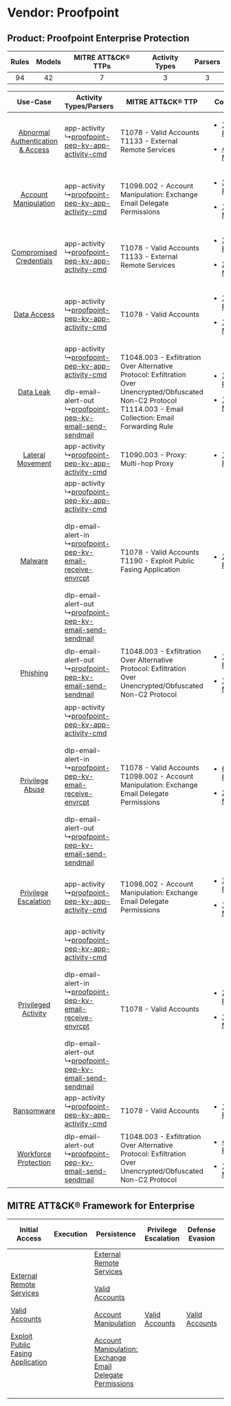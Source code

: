 Vendor: Proofpoint
==================
Product: Proofpoint Enterprise Protection
-----------------------------------------
| Rules | Models | MITRE ATT&CK® TTPs | Activity Types | Parsers |
|:-----:|:------:|:------------------:|:--------------:|:-------:|
|  94   |   42   |         7          |       3        |    3    |

|    Use-Case    | Activity Types/Parsers    | MITRE ATT&CK® TTP    | Content    |
|:----:| ---- | ---- | ---- |
| [Abnormal Authentication & Access](../../../UseCases/uc_abnormal_authentication_&_access.md) |  app-activity<br> ↳[proofpoint-pep-kv-app-activity-cmd](Ps/pC_proofpointpepkvappactivitycmd.md)<br>    | T1078 - Valid Accounts<br>T1133 - External Remote Services<br>    | [<ul><li>12 Rules</li></ul><ul><li>4 Models</li></ul>](RM/r_m_proofpoint_proofpoint_enterprise_protection_Abnormal_Authentication_&_Access.md) |
|    [Account Manipulation](../../../UseCases/uc_account_manipulation.md)    |  app-activity<br> ↳[proofpoint-pep-kv-app-activity-cmd](Ps/pC_proofpointpepkvappactivitycmd.md)<br>    | T1098.002 - Account Manipulation: Exchange Email Delegate Permissions<br>    | [<ul><li>3 Rules</li></ul><ul><li>1 Models</li></ul>](RM/r_m_proofpoint_proofpoint_enterprise_protection_Account_Manipulation.md)    |
|          [Compromised Credentials](../../../UseCases/uc_compromised_credentials.md)          |  app-activity<br> ↳[proofpoint-pep-kv-app-activity-cmd](Ps/pC_proofpointpepkvappactivitycmd.md)<br>    | T1078 - Valid Accounts<br>T1133 - External Remote Services<br>    | [<ul><li>39 Rules</li></ul><ul><li>24 Models</li></ul>](RM/r_m_proofpoint_proofpoint_enterprise_protection_Compromised_Credentials.md)         |
|    [Data Access](../../../UseCases/uc_data_access.md)    |  app-activity<br> ↳[proofpoint-pep-kv-app-activity-cmd](Ps/pC_proofpointpepkvappactivitycmd.md)<br>    | T1078 - Valid Accounts<br>    | [<ul><li>19 Rules</li></ul><ul><li>11 Models</li></ul>](RM/r_m_proofpoint_proofpoint_enterprise_protection_Data_Access.md)    |
|    [Data Leak](../../../UseCases/uc_data_leak.md)    |  app-activity<br> ↳[proofpoint-pep-kv-app-activity-cmd](Ps/pC_proofpointpepkvappactivitycmd.md)<br><br> dlp-email-alert-out<br> ↳[proofpoint-pep-kv-email-send-sendmail](Ps/pC_proofpointpepkvemailsendsendmail.md)<br>    | T1048.003 - Exfiltration Over Alternative Protocol: Exfiltration Over Unencrypted/Obfuscated Non-C2 Protocol<br>T1114.003 - Email Collection: Email Forwarding Rule<br> | [<ul><li>35 Rules</li></ul><ul><li>15 Models</li></ul>](RM/r_m_proofpoint_proofpoint_enterprise_protection_Data_Leak.md)    |
|    [Lateral Movement](../../../UseCases/uc_lateral_movement.md)    |  app-activity<br> ↳[proofpoint-pep-kv-app-activity-cmd](Ps/pC_proofpointpepkvappactivitycmd.md)<br>    | T1090.003 - Proxy: Multi-hop Proxy<br>    | [<ul><li>1 Rules</li></ul>](RM/r_m_proofpoint_proofpoint_enterprise_protection_Lateral_Movement.md)    |
|    [Malware](../../../UseCases/uc_malware.md)    |  app-activity<br> ↳[proofpoint-pep-kv-app-activity-cmd](Ps/pC_proofpointpepkvappactivitycmd.md)<br><br> dlp-email-alert-in<br> ↳[proofpoint-pep-kv-email-receive-envrcpt](Ps/pC_proofpointpepkvemailreceiveenvrcpt.md)<br><br> dlp-email-alert-out<br> ↳[proofpoint-pep-kv-email-send-sendmail](Ps/pC_proofpointpepkvemailsendsendmail.md)<br> | T1078 - Valid Accounts<br>T1190 - Exploit Public Fasing Application<br>    | [<ul><li>2 Rules</li></ul>](RM/r_m_proofpoint_proofpoint_enterprise_protection_Malware.md)    |
|    [Phishing](../../../UseCases/uc_phishing.md)    |  dlp-email-alert-out<br> ↳[proofpoint-pep-kv-email-send-sendmail](Ps/pC_proofpointpepkvemailsendsendmail.md)<br>    | T1048.003 - Exfiltration Over Alternative Protocol: Exfiltration Over Unencrypted/Obfuscated Non-C2 Protocol<br>    | [<ul><li>1 Rules</li></ul><ul><li>1 Models</li></ul>](RM/r_m_proofpoint_proofpoint_enterprise_protection_Phishing.md)    |
|    [Privilege Abuse](../../../UseCases/uc_privilege_abuse.md)    |  app-activity<br> ↳[proofpoint-pep-kv-app-activity-cmd](Ps/pC_proofpointpepkvappactivitycmd.md)<br><br> dlp-email-alert-in<br> ↳[proofpoint-pep-kv-email-receive-envrcpt](Ps/pC_proofpointpepkvemailreceiveenvrcpt.md)<br><br> dlp-email-alert-out<br> ↳[proofpoint-pep-kv-email-send-sendmail](Ps/pC_proofpointpepkvemailsendsendmail.md)<br> | T1078 - Valid Accounts<br>T1098.002 - Account Manipulation: Exchange Email Delegate Permissions<br>    | [<ul><li>6 Rules</li></ul><ul><li>2 Models</li></ul>](RM/r_m_proofpoint_proofpoint_enterprise_protection_Privilege_Abuse.md)    |
|    [Privilege Escalation](../../../UseCases/uc_privilege_escalation.md)    |  app-activity<br> ↳[proofpoint-pep-kv-app-activity-cmd](Ps/pC_proofpointpepkvappactivitycmd.md)<br>    | T1098.002 - Account Manipulation: Exchange Email Delegate Permissions<br>    | [<ul><li>3 Rules</li></ul><ul><li>1 Models</li></ul>](RM/r_m_proofpoint_proofpoint_enterprise_protection_Privilege_Escalation.md)    |
|    [Privileged Activity](../../../UseCases/uc_privileged_activity.md)    |  app-activity<br> ↳[proofpoint-pep-kv-app-activity-cmd](Ps/pC_proofpointpepkvappactivitycmd.md)<br><br> dlp-email-alert-in<br> ↳[proofpoint-pep-kv-email-receive-envrcpt](Ps/pC_proofpointpepkvemailreceiveenvrcpt.md)<br><br> dlp-email-alert-out<br> ↳[proofpoint-pep-kv-email-send-sendmail](Ps/pC_proofpointpepkvemailsendsendmail.md)<br> | T1078 - Valid Accounts<br>    | [<ul><li>2 Rules</li></ul><ul><li>1 Models</li></ul>](RM/r_m_proofpoint_proofpoint_enterprise_protection_Privileged_Activity.md)    |
|    [Ransomware](../../../UseCases/uc_ransomware.md)    |  app-activity<br> ↳[proofpoint-pep-kv-app-activity-cmd](Ps/pC_proofpointpepkvappactivitycmd.md)<br>    | T1078 - Valid Accounts<br>    | [<ul><li>1 Rules</li></ul>](RM/r_m_proofpoint_proofpoint_enterprise_protection_Ransomware.md)    |
|    [Workforce Protection](../../../UseCases/uc_workforce_protection.md)    |  dlp-email-alert-out<br> ↳[proofpoint-pep-kv-email-send-sendmail](Ps/pC_proofpointpepkvemailsendsendmail.md)<br>    | T1048.003 - Exfiltration Over Alternative Protocol: Exfiltration Over Unencrypted/Obfuscated Non-C2 Protocol<br>    | [<ul><li>4 Rules</li></ul><ul><li>1 Models</li></ul>](RM/r_m_proofpoint_proofpoint_enterprise_protection_Workforce_Protection.md)    |

MITRE ATT&CK® Framework for Enterprise
--------------------------------------
| Initial Access                                                                                                                                                                                                                         | Execution | Persistence                                                                                                                                                                                                                                                                                                                                 | Privilege Escalation                                                | Defense Evasion                                                     | Credential Access | Discovery | Lateral Movement | Collection                                                                                                                                                            | Command and Control                                                                                                                       | Exfiltration                                                                                                                                                                                                                                         | Impact |
| -------------------------------------------------------------------------------------------------------------------------------------------------------------------------------------------------------------------------------------- | --------- | ------------------------------------------------------------------------------------------------------------------------------------------------------------------------------------------------------------------------------------------------------------------------------------------------------------------------------------------- | ------------------------------------------------------------------- | ------------------------------------------------------------------- | ----------------- | --------- | ---------------- | --------------------------------------------------------------------------------------------------------------------------------------------------------------------- | ----------------------------------------------------------------------------------------------------------------------------------------- | ---------------------------------------------------------------------------------------------------------------------------------------------------------------------------------------------------------------------------------------------------- | ------ |
| [External Remote Services](https://attack.mitre.org/techniques/T1133)<br><br>[Valid Accounts](https://attack.mitre.org/techniques/T1078)<br><br>[Exploit Public Fasing Application](https://attack.mitre.org/techniques/T1190)<br><br> |           | [External Remote Services](https://attack.mitre.org/techniques/T1133)<br><br>[Valid Accounts](https://attack.mitre.org/techniques/T1078)<br><br>[Account Manipulation](https://attack.mitre.org/techniques/T1098)<br><br>[Account Manipulation: Exchange Email Delegate Permissions](https://attack.mitre.org/techniques/T1098/002)<br><br> | [Valid Accounts](https://attack.mitre.org/techniques/T1078)<br><br> | [Valid Accounts](https://attack.mitre.org/techniques/T1078)<br><br> |                   |           |                  | [Email Collection](https://attack.mitre.org/techniques/T1114)<br><br>[Email Collection: Email Forwarding Rule](https://attack.mitre.org/techniques/T1114/003)<br><br> | [Proxy: Multi-hop Proxy](https://attack.mitre.org/techniques/T1090/003)<br><br>[Proxy](https://attack.mitre.org/techniques/T1090)<br><br> | [Exfiltration Over Alternative Protocol](https://attack.mitre.org/techniques/T1048)<br><br>[Exfiltration Over Alternative Protocol: Exfiltration Over Unencrypted/Obfuscated Non-C2 Protocol](https://attack.mitre.org/techniques/T1048/003)<br><br> |        |